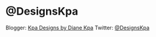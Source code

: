 # @DesignsKpa

Blogger: [Kpa Designs by Diane Kpa](https://kpadesigns.blogspot.com/)
Twitter: [@DesignsKpa](https://twitter.com/DesignsKpa)